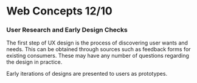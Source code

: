 # Web Concepts 12/10

### User Research and Early Design Checks
The first step of UX design is the process of discovering user wants and needs.  This can be obtained through sources such as feedback forms for existing consumers. These may have any number of questions regarding the design in practice.

Early iterations of designs are presented to users as prototypes.
